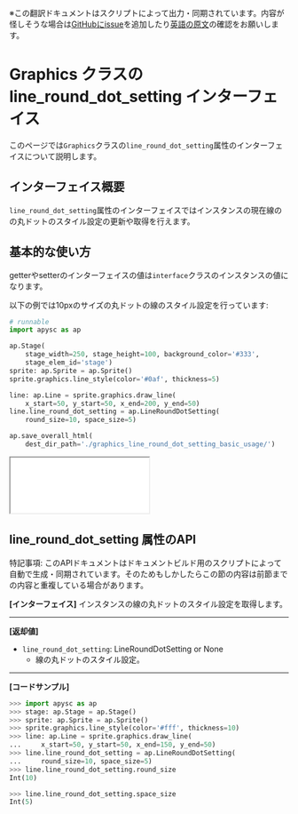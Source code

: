 <span class="inconspicuous-txt">※この翻訳ドキュメントはスクリプトによって出力・同期されています。内容が怪しそうな場合は<a href="https://github.com/simon-ritchie/apysc/issues" target="_blank">GitHubにissue</a>を追加したり[英語の原文](https://simon-ritchie.github.io/apysc/en/graphics_line_round_dot_setting.html)の確認をお願いします。</span>

# Graphics クラスの line_round_dot_setting インターフェイス

このページでは`Graphics`クラスの`line_round_dot_setting`属性のインターフェイスについて説明します。

## インターフェイス概要

`line_round_dot_setting`属性のインターフェイスではインスタンスの現在線のの丸ドットのスタイル設定の更新や取得を行えます。

## 基本的な使い方

getterやsetterのインターフェイスの値は`interface`クラスのインスタンスの値になります。

以下の例では10pxのサイズの丸ドットの線のスタイル設定を行っています:

```py
# runnable
import apysc as ap

ap.Stage(
    stage_width=250, stage_height=100, background_color='#333',
    stage_elem_id='stage')
sprite: ap.Sprite = ap.Sprite()
sprite.graphics.line_style(color='#0af', thickness=5)

line: ap.Line = sprite.graphics.draw_line(
    x_start=50, y_start=50, x_end=200, y_end=50)
line.line_round_dot_setting = ap.LineRoundDotSetting(
    round_size=10, space_size=5)

ap.save_overall_html(
    dest_dir_path='./graphics_line_round_dot_setting_basic_usage/')
```

<iframe src="static/graphics_line_round_dot_setting_basic_usage/index.html" width="250" height="100"></iframe>

## line_round_dot_setting 属性のAPI

<span class="inconspicuous-txt">特記事項: このAPIドキュメントはドキュメントビルド用のスクリプトによって自動で生成・同期されています。そのためもしかしたらこの節の内容は前節までの内容と重複している場合があります。</span>

**[インターフェイス]** インスタンスの線の丸ドットのスタイル設定を取得します。<hr>

**[返却値]**

- `line_round_dot_setting`: LineRoundDotSetting or None
  - 線の丸ドットのスタイル設定。

<hr>

**[コードサンプル]**

```py
>>> import apysc as ap
>>> stage: ap.Stage = ap.Stage()
>>> sprite: ap.Sprite = ap.Sprite()
>>> sprite.graphics.line_style(color='#fff', thickness=10)
>>> line: ap.Line = sprite.graphics.draw_line(
...     x_start=50, y_start=50, x_end=150, y_end=50)
>>> line.line_round_dot_setting = ap.LineRoundDotSetting(
...     round_size=10, space_size=5)
>>> line.line_round_dot_setting.round_size
Int(10)

>>> line.line_round_dot_setting.space_size
Int(5)
```